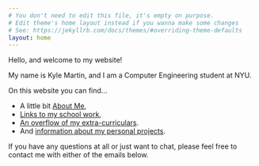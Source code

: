 ```yaml
---
# You don't need to edit this file, it's empty on purpose.
# Edit theme's home layout instead if you wanna make some changes
# See: https://jekyllrb.com/docs/themes/#overriding-theme-defaults
layout: home
---
```


Hello, and welcome to my website!

My name is Kyle Martin, and I am a Computer Engineering student at NYU.

On this website you can find...
 - A little bit [About Me](/aboutme/),
 - [Links to my school work](/education/),
 - [An overflow of my extra-curriculars](/osiris/).
 - And [information about my personal projects](/SaplingStudios/).

 If you have any questions at all or just want to chat, please feel free to contact me with either of the emails below.
